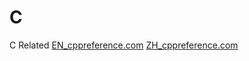 # C
C Related
[EN_cppreference.com](https://en.cppreference.com/w/c)
[ZH_cppreference.com](https://zh.cppreference.com/w/c)

